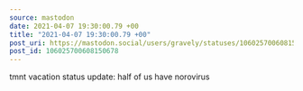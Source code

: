 ```yaml
---
source: mastodon
date: 2021-04-07 19:30:00.79 +00
title: "2021-04-07 19:30:00.79 +00"
post_uri: https://mastodon.social/users/gravely/statuses/106025700608150678
post_id: 106025700608150678
---
```

tmnt vacation status update: half of us have norovirus


